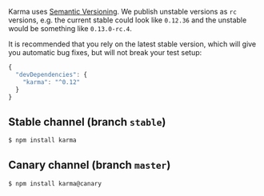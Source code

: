 Karma uses [Semantic Versioning]. We publish unstable versions as `rc` versions, e.g. the current stable could look like `0.12.36` and the unstable would be something like `0.13.0-rc.4`.

It is recommended that you rely on the latest stable version, which will give you automatic bug fixes, but will not break your test setup:
```javascript
{
  "devDependencies": {
    "karma": "^0.12"
  }
}
```

## Stable channel (branch `stable`)
```bash
$ npm install karma
```

## Canary channel (branch `master`)
```bash
$ npm install karma@canary
```

[Semantic Versioning]: http://semver.org
